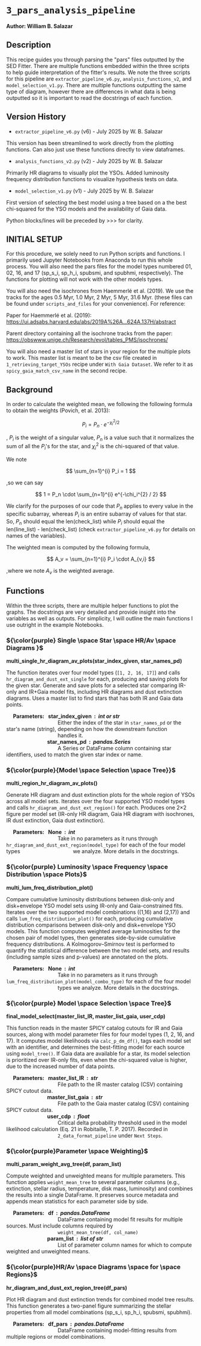 # `3_pars_analysis_pipeline`


**Author: William B. Salazar**


## Description

This recipe guides you through parsing the "pars" files outputted by the SED Fitter. There are multiple functions embedded within the three scripts to help guide interpretation of the fitter's results. We note the three scripts for this pipeline are `extractor_pipeline_v6.py`, `analysis_functions_v2`, and `model_selection_v1.py`. There are multiple functions outputting the same type of diagram, however there are differences in what data is being outputted so it is important to read the docstrings of each function.

## Version History

- `extractor_pipeline_v6.py` (v6) - July 2025 by W. B. Salazar

This version has been streamlined to work directly from the plotting functions. Can also just use these functions directly to view dataframes.

- `analysis_functions_v2.py` (v2) - July 2025 by W. B. Salazar

Primarily HR diagrams to visually plot the YSOs. Added luminosity frequency distribution functions to visualize hypothesis tests on data.

- `model_selection_v1.py` (v1) - July 2025 by W. B. Salazar

First version of selecting the best model using a tree based on a the best chi-squared for the YSO models and the availability of Gaia data. 


Python blocks/lines will be preceded by >>> for clarity.


## INITIAL SETUP

For this procedure, we solely need to run Python scripts and functions. I primarily used Jupyter Notebooks from Anaconda to run this whole process. You will also need the pars files for the model types numbered 01, 02, 16, and 17 (sp_s_i, sp_h_i, spubsmi, and spubhmi, respectively). The functions for plotting will not work with the other models types.

You will also need the isochrones from Haemmerlé et al. (2019). We use the tracks for the ages 0.5 Myr, 1.0 Myr, 2 Myr, 5 Myr, 31.6 Myr. (these files can be found under `scripts_and_files` for your convenience). For reference:

Paper for Haemmerlé et al. (2019):  https://ui.adsabs.harvard.edu/abs/2019A%26A...624A.137H/abstract

Parent directory containing all the isochrone tracks from the paper: https://obswww.unige.ch/Research/evol/tables_PMS/isochrones/

You will also need a master list of stars in your region for the multiple plots to work. This master list is meant to be the csv file created in `1_retrieving_target_YSOs` recipe under `With Gaia Dataset`. We refer to it as `spicy_gaia_match_csv_name` in the second recipe.


## Background

In order to calculate the weighted mean, we following the following formula to obtain the weights (Povich, et al. 2013):

$$ P_i = P_n \cdot e^{-\chi_i^{2} / 2} $$

, $P_i$ is the weight of a singular value, $P_n$ is a value such that it normalizes the sum of all the $P_i$'s for the star, and $\chi_i^{2}$ is the chi-squared of that value.

We note 

$$ \sum_{n=1}^{i} P_i = 1 $$

,so we can say

$$ 1 = P_n \cdot \sum_{n=1}^{i} e^{-\chi_i^{2} / 2} $$

We clarify for the purposes of our code that $P_n$ applies to every value in the specific subarray, whereas $P_i$ is an entire subarray of values for that star. So, $P_n$ should equal the len(check_list) while $P_i$ should equal the len(line_list) - len(check_list) (check `extractor_pipeline_v6.py` for details on names of the variables).


The weighted mean is computed by the following formula, 

$$ A_v = \sum_{n=1}^{i} P_i \cdot A_{v,i} $$

,where we note $A_v$ is the weighted average.


## Functions

Within the three scripts, there are multiple helper functions to plot the graphs. The docstrings are very detailed and provide insight into the variables as well as outputs. For simplicity, I will outline the main functions I use outright in the example Notebooks. 


### ${\color{purple} Single \space Star \space HR/Av \space Diagrams }$

**multi_single_hr_diagram_av_plots(star_index_given, star_names_pd)**

The function iterates over four model types (`[1, 2, 16, 17]`) and calls `hr_diagram_and_dust_ext_single` for each, producing and saving plots for the given star. Generate and save plots for a selected star comparing IR-only and IR+Gaia model fits, including HR diagrams and dust extinction diagrams. Uses a master list to find stars that has both IR and Gaia data points.

&emsp; **Parameters:&ensp; star_index_given &nbsp;: &nbsp;*int or str***
<br>
&emsp;&emsp;&emsp;&emsp;&emsp;&emsp;&emsp;&emsp;&emsp;&ensp; Either the index of the star in `star_names_pd` or the star's name (string), depending on how the downstream function &emsp;&emsp;&emsp;&emsp;&emsp;&emsp;&emsp;&emsp;&emsp;&ensp; handles it.
<br>
&emsp;&emsp;&emsp;&emsp;&emsp;&emsp;&emsp;&ensp; **star_names_pd &nbsp;: &nbsp;*pandas.Series***
<br>
&emsp;&emsp;&emsp;&emsp;&emsp;&emsp;&emsp;&emsp;&emsp;&ensp; A Series or DataFrame column containing star identifiers, used to match the given star index or name. 


### ${\color{purple}{Model \space Selection \space Tree}}$

**multi_region_hr_diagram_av_plots()**

Generate HR diagram and dust extinction plots for the whole region of YSOs across all model sets. Iterates over the four supported YSO model types and calls `hr_diagram_and_dust_ext_region()` for each. Produces one 2×2 figure per model set (IR-only HR diagram, Gaia HR diagram with isochrones, IR dust extinction, Gaia dust extinction).

&emsp; **Parameters:&ensp; None &nbsp;: &nbsp;*int***
<br>
&emsp;&emsp;&emsp;&emsp;&emsp;&emsp;&emsp;&emsp;&emsp;&ensp; Take in no parameters as it runs through `hr_diagram_and_dust_ext_region(model_type)` for each of the four model types &emsp;&emsp;&emsp;&emsp;&emsp;&emsp;&emsp;&emsp;&emsp;&ensp; we analyze. More details in the docstrings.


### ${\color{purple} Luminosity \space Frequency \space Distribution \space Plots}$

**multi_lum_freq_distribution_plot()**

Compare cumulative luminosity distributions between disk-only and disk+envelope YSO model sets using IR-only and Gaia-constrained fits. Iterates over the two supported model combinations ((1,16) and (2,17)) and calls `lum_freq_distribution_plot()` for each, producing cumulative distribution comparisons between disk-only and disk+envelope YSO models. This function computes weighted average luminosities for the chosen pair of model types, then generates side-by-side cumulative frequency distributions. A Kolmogorov–Smirnov test is performed to quantify the statistical difference between the two model sets, and results (including sample sizes and p-values) are annotated on the plots.

&emsp; **Parameters:&ensp; None &nbsp;: &nbsp;*int***
<br>
&emsp;&emsp;&emsp;&emsp;&emsp;&emsp;&emsp;&emsp;&emsp;&ensp; Take in no parameters as it runs through `lum_freq_distribution_plot(model_combo_type)` for each of the four model &emsp;&emsp;&emsp;&emsp;&emsp;&emsp;&emsp;&emsp;&emsp;&ensp; types we analyze. More details in the docstrings.


### ${\color{purple} Model \space Selection \space Tree}$

**final_model_select(master_list_IR, master_list_gaia, user_cdp)**

This function reads in the master SPICY catalog cutouts for IR and Gaia sources, along with model parameter files for four model types (1, 2, 16, and 17). It computes model likelihoods via `calc_p_dm_df()`, tags each model set with an identifier, and determines the best-fitting model for each source using `model_tree()`. If Gaia data are available for a star, its model selection is prioritized over IR-only fits, even when the chi-squared value is higher, due to the increased number of data points.


&emsp; **Parameters:&ensp; master_list_IR &nbsp;: &nbsp;*str***
<br>
&emsp;&emsp;&emsp;&emsp;&emsp;&emsp;&emsp;&emsp;&emsp;&ensp; File path to the IR master catalog (CSV) containing SPICY cutout data.
<br>
&emsp;&emsp;&emsp;&emsp;&emsp;&emsp;&emsp;&ensp; **master_list_gaia &nbsp;: &nbsp;*str***
<br>
&emsp;&emsp;&emsp;&emsp;&emsp;&emsp;&emsp;&emsp;&emsp;&ensp; File path to the Gaia master catalog (CSV) containing SPICY cutout data.
<br>
&emsp;&emsp;&emsp;&emsp;&emsp;&emsp;&emsp;&ensp; **user_cdp &nbsp;: &nbsp;*float***
<br>
&emsp;&emsp;&emsp;&emsp;&emsp;&emsp;&emsp;&emsp;&emsp;&ensp; Critical delta probability threshold used in the model likelihood calculation (Eq. 21 in Robitaille, T. P. 2017). Recorded in &emsp;&emsp;&emsp;&emsp;&emsp;&emsp;&emsp;&emsp;&emsp;&ensp; `2_data_format_pipeline` under `Next Steps`.


### ${\color{purple}Parameter \space Weighting}$

**multi_param_weight_avg_tree(df, param_list)**

Compute weighted and unweighted means for multiple parameters. This function applies `weight_mean_tree` to several parameter columns (e.g., extinction, stellar radius, temperature, disk mass, luminosity) and combines the results into a single DataFrame. It preserves source metadata and appends mean statistics for each parameter side by side.

&emsp; **Parameters:&ensp; df &nbsp;: &nbsp;*pandas.DataFrame***
<br>
&emsp;&emsp;&emsp;&emsp;&emsp;&emsp;&emsp;&emsp;&emsp;&ensp; DataFrame containing model fit results for multiple sources. Must include columns required by &emsp;&emsp;&emsp;&emsp;&emsp;&emsp;&emsp;&emsp;&emsp;&ensp; &emsp;&emsp;&emsp;&emsp;&emsp;&emsp;&emsp;&emsp;&emsp;&ensp; `weight_mean_tree(df, col_name)`
<br>
&emsp;&emsp;&emsp;&emsp;&emsp;&emsp;&emsp;&ensp; **param_list &nbsp;: &nbsp;*list of str***
<br>
&emsp;&emsp;&emsp;&emsp;&emsp;&emsp;&emsp;&emsp;&emsp;&ensp; List of parameter column names for which to compute weighted and unweighted means.


### ${\color{purple}HR/Av \space Diagrams \space for \space Regions}$

**hr_diagram_and_dust_ext_region_tree(df_pars)**

Plot HR diagram and dust extinction trends for combined model tree results. This function generates a two-panel figure summarizing the stellar properties from all model combinations (sp_s_i, sp_h_i, spubsmi, spubhmi).

&emsp; **Parameters:&ensp; df_pars &nbsp;: &nbsp;*pandas.DataFrame***
<br>
&emsp;&emsp;&emsp;&emsp;&emsp;&emsp;&emsp;&emsp;&emsp;&ensp; DataFrame containing model-fitting results from multiple regions or model combinations.


